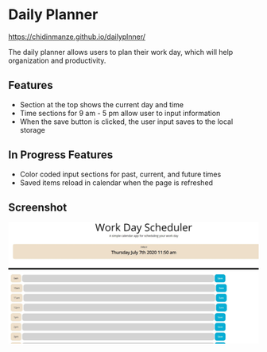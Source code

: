 # Daily Planner

https://chidinmanze.github.io/dailyplnner/

The daily planner allows users to plan their work day, which will help organization and productivity. 

## Features
- Section at the top shows the current day and time
- Time sections for 9 am - 5 pm allow user to input information
- When the save button is clicked, the user input saves to the local storage

## In Progress Features
- Color coded input sections for past, current, and future times
- Saved items reload in calendar when the page is refreshed

## Screenshot
<img src ="./assets/planner screenshot.jpg" alt= "Daily Planner Screenshot">
